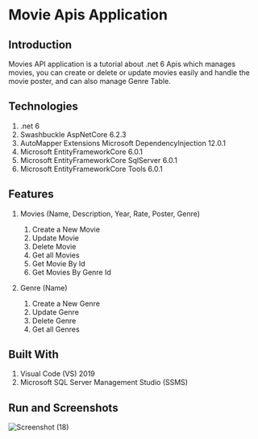 # Movie Apis Application

## Introduction
Movies API application is a tutorial about .net 6 Apis which manages movies, you can create or delete or update movies easily and handle the movie poster, and can also manage Genre Table.

## Technologies
1) .net 6
2) Swashbuckle AspNetCore 6.2.3
3) AutoMapper Extensions Microsoft DependencyInjection 12.0.1
4) Microsoft EntityFrameworkCore 6.0.1
5) Microsoft EntityFrameworkCore SqlServer 6.0.1
6) Microsoft EntityFrameworkCore Tools 6.0.1

## Features
1) Movies (Name, Description, Year, Rate, Poster, Genre)
      1) Create a New Movie
      2) Update Movie
      3) Delete Movie
      4) Get all Movies
      5) Get Movie By Id
      6) Get Movies By Genre Id
     
2) Genre (Name)
      1) Create a New Genre
      2) Update Genre
      3) Delete Genre
      4) Get all Genres

## Built With
1) Visual Code (VS) 2019
2) Microsoft SQL Server Management Studio (SSMS)

   
## Run and Screenshots
![Screenshot (18)](https://github.com/EssamSheriff/Movie_Apis/assets/72581790/d9e92f01-725f-4cbc-b38f-167671b46fd9)


